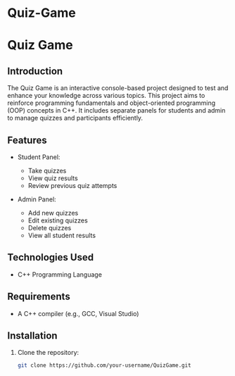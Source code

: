 # Quiz-Game
# Quiz Game

## Introduction
The Quiz Game is an interactive console-based project designed to test and enhance your knowledge across various topics. This project aims to reinforce programming fundamentals and object-oriented programming (OOP) concepts in C++. It includes separate panels for students and admin to manage quizzes and participants efficiently.

## Features
- Student Panel:
  - Take quizzes
  - View quiz results
  - Review previous quiz attempts

- Admin Panel:
  - Add new quizzes
  - Edit existing quizzes
  - Delete quizzes
  - View all student results

## Technologies Used
- C++ Programming Language

## Requirements
- A C++ compiler (e.g., GCC, Visual Studio)

## Installation
1. Clone the repository:
   ```bash
   git clone https://github.com/your-username/QuizGame.git
